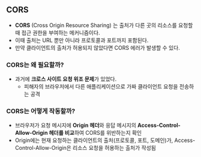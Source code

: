 ## CORS
* **CORS** (Cross Origin Resource Sharing) 는 출처가 다른 곳의 리소스를 요청할 때 접근 권한을 부여하는 메커니즘이다.
* 이때 출처는 URL 뿐만 아니라 프로토콜과 포트까지 포함된다.
* 만약 클라이언트의 출처가 허용되지 않았다면 CORS 에러가 발생할 수 있다.

### CORS는 왜 필요할까?
* 과거에 **크로스 사이트 요청 위조 문제**가 있었다.
  * 피해자의 브라우저에서 다른 애플리케이션으로 가짜 클라이언트 요청을 전송하는 공격

### CORS는 어떻게 작동할까?
* 브라우저가 요청 메시지에 **Origin 헤더**와 응답 메시지의 **Access-Control-Allow-Origin 헤더를 비교**하여 CORS를 위반하는지 확인
* Origin에는 현재 요청하는 클라이언트의 출처(프로토콜, 포트, 도메인)가, Access-Control-Allow-Origin은 리소스 요청을 허용하는 출처가 작성됨
